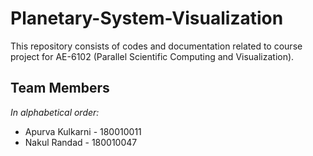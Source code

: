 # Planetary-System-Visualization
This repository consists of codes and documentation related to course project for AE-6102 (Parallel Scientific Computing and Visualization).


## Team Members
*In alphabetical order:*

- Apurva Kulkarni - 180010011
- Nakul Randad - 180010047
